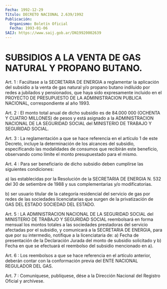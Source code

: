 ```yaml
---
Fecha: 1992-12-29
Título: DECRETO NACIONAL 2.639/1992
Publicación:
  Organismo: Boletín Oficial
  Fecha: 1993-01-06
SAIJ: https://www.saij.gob.ar/DN19920002639
---
```

# SUBSIDIOS A LA VENTA DE GAS NATURAL Y PROPANO BUTANO.

<a id="1"></a>
Art. 1 : Facúltase a la SECRETARIA DE ENERGIA a reglamentar la aplicación  del  subsidio  a  la  venta  de gas natural y/o propano butano  indiluido  por  redes a jubilados y pensionados,  que  haya sido expresamente incluido  en  el  PROYECTO  DE  PRESUPUESTO DE LA ADMINISTRACION  PUBLICA  NACIONAL,  correspondiente  al  año  1993.

<a id="2"></a>
Art.  2  : El monto total anual de dicho subsidio es de 84.000 000 (OCHENTA Y  CUATRO  MILLONES)  de  pesos  y  está asignado a la ADMINISTRACION  NACIONAL DE LA SEGURIDAD SOCIAL del  MINISTERIO  DE TRABAJO Y SEGURIDAD SOCIAL.

<a id="3"></a>
Art.  3  :  La  reglamentación  a que se hace referencia en el artículo  1  de  este  Decreto,  incluye la  determinación  de  los alcances del subsidio, especificando  las  modalidades  de consumos que  recibirán  este  beneficio,  observando  como  límite el monto presupuestado para el mismo.

<a id="4"></a>
Art.  4  :  Para  ser  beneficiario  de  dicho  subsidio deben cumplirse las siguientes condiciones:

a) las establecidas por la Resolución de la SECRETARIA  DE ENERGIA N.  532  del  30  de  setiembre  de  1988 y sus complementarias y/o modificatorias.

b) ser usuario titular de la categoría  residencial  del  servicio de gas por redes de las sociedades licenciatarias que surgen  de la privatización de GAS DEL ESTADO SOCIEDAD DEL ESTADO.

<a id="5"></a>
Art. 5 : LA ADMINISTRACION NACIONAL DE LA SEGURIDAD SOCIAL del MINISTERIO  DE  TRABAJO  Y  SEGURIDAD  SOCIAL  reembolsará en forma mensual  los  montos  totales  a  las  sociedades  prestadoras  del servicio  afectadas  por el subsidio, y comunicará a la  SECRETARIA DE ENERGIA, para que por su intermedio, notifique a la licenciataria  de:  a) Fecha  de  presentación  de  la  Declaración Jurada del monto de subsidio  solicitado  y  b)  Fecha  en  que  se efectuará el reembolso del subsidio mencionado en a).

<a id="6"></a>
Art. 6 : Los reembolsos a que se hace referencia en el artículo anterior,  deberán  contar  con  la  conformación  previa  del ENTE NACIONAL REGULADOR DEL GAS.

<a id="7"></a>
Art. 7 : Comuníquese, publíquese, dése a la Dirección Nacional del Registro Oficial y archívese.